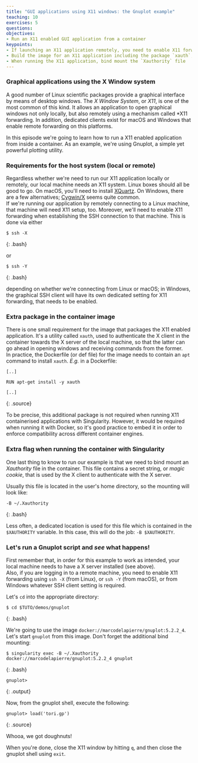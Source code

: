 ```yaml
---
title: "GUI applications using X11 windows: the Gnuplot example"
teaching: 10
exercises: 5
questions:
objectives:
- Run an X11 enabled GUI application from a container
keypoints:
- If launching an X11 application remotely, you need to enable X11 forwarding for the SSH connection
- Build the image for an X11 application including the package `xauth`, for compatibility with the Docker runtime
- When running the X11 application, bind mount the `Xauthority` file
---
```



### Graphical applications using the X Window system

A good number of Linux scientific packages provide a graphical interface by means of desktop windows.  The *X Window System*, or *X11*, is one of the most common of this kind.  It allows an application to open graphical windows not only locally, but also remotely using a mechanism called *X11 forwarding.  In addition, dedicated clients exist for macOS and Windows that enable remote forwarding on this platforms.

In this episode we're going to learn how to run a X11 enabled application from inside a container.  As an example, we're using Gnuplot, a simple yet powerful plotting utility.


### Requirements for the host system (local or remote)

Regardless whether we're need to run our X11 application locally or remotely, our local machine needs an X11 system.  Linux boxes should all be good to go.  On macOS, you'll need to install [XQuartz](https://www.xquartz.org).  On Windows, there are a few alternatives; [Cygwin/X](https://x.cygwin.com) seems quite common.  
If we're running our application by remotely connecting to a Linux machine, that machine will need X11 setup, too.  Moreover, we'll need to enable X11 forwarding when establishing the SSH connection to that machine.  This is done via either

```
$ ssh -X
```
{: .bash}

or 

```
$ ssh -Y
```
{: .bash}

depending on whether we're connecting from Linux or macOS; in Windows, the graphical SSH client will have its own dedicated setting for X11 forwarding, that needs to be enabled.


### Extra package in the container image

There is one small requirement for the image that packages the X11 enabled application.  It's a utility called `xauth`, used to authenticate the X client in the container towards the X server of the local machine, so that the latter can go ahead in opening windows and receiving commands from the former.  
In practice, the Dockerfile (or def file) for the image needs to contain an `apt` command to install `xauth`.  *E.g.* in a Dockerfile:

```
[..]

RUN apt-get install -y xauth

[..]
```
{: .source}

To be precise, this additional package is not required when running X11 containerised applications with Singularity.  However, it would be required when running it with Docker, so it's good practice to embed it in order to enforce compatibility across different container engines.


### Extra flag when running the container with Singularity

One last thing to know to run our example is that we need to bind mount an *Xauthority* file in the container.  This file contains a secret string, or *magic cookie*, that is used by the X client to authenticate with the X server.  

Usually this file is located in the user's home directory, so the mounting will look like:

```
-B ~/.Xauthority
```
{: .bash}

Less often, a dedicated location is used for this file which is contained in the `$XAUTHORITY` variable.  In this case, this will do the job: `-B $XAUTHORITY`.


### Let's run a Gnuplot script and *see* what happens!

First remember that, in order for this example to work as intended, your local machine needs to have a X server installed (see above).  
Also, if you are logging in to a remote machine, you need to enable X11 forwarding using `ssh -X` (from Linux), or `ssh -Y` (from macOS), or from Windows whatever SSH client setting is required.  

Let's `cd` into the appropriate directory:

```
$ cd $TUTO/demos/gnuplot
```
{: .bash}

We're going to use the image `docker://marcodelapierre/gnuplot:5.2.2_4`.  Let's start `gnuplot` from this image.  Don't forget the additional bind mounting:

```
$ singularity exec -B ~/.Xauthority docker://marcodelapierre/gnuplot:5.2.2_4 gnuplot
```
{: .bash}

```
gnuplot>
```
{: .output}

Now, from the gnuplot shell, execute the following:

```
gnuplot> load('tori.gp')
```
{: .source}

Whooa, we got doughnuts!

When you're done, close the X11 window by hitting `q`, and then close the gnuplot shell using `exit`.
